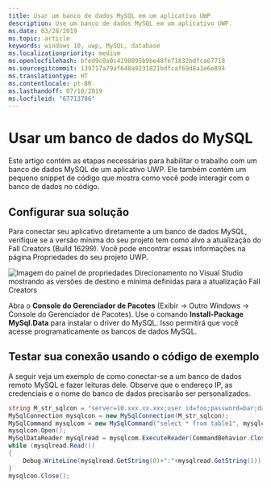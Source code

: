 ```yaml
---
title: Usar um banco de dados MySQL em um aplicativo UWP
description: Use um banco de dados MySQL em um aplicativo UWP.
ms.date: 03/28/2019
ms.topic: article
keywords: windows 10, uwp, MySQL, database
ms.localizationpriority: medium
ms.openlocfilehash: bfed9c0a0c4198095b9be48fe71832bdfca67718
ms.sourcegitcommit: 139717a79af648a9231821bdfcaf69d8a1e6e894
ms.translationtype: HT
ms.contentlocale: pt-BR
ms.lasthandoff: 07/10/2019
ms.locfileid: "67713786"
---
```

# <a name="use-a-mysql-database"></a>Usar um banco de dados do MySQL
Este artigo contém as etapas necessárias para habilitar o trabalho com um banco de dados MySQL de um aplicativo UWP. Ele também contém um pequeno snippet de código que mostra como você pode interagir com o banco de dados no código.

## <a name="set-up-your-solution"></a>Configurar sua solução

Para conectar seu aplicativo diretamente a um banco de dados MySQL, verifique se a versão mínima do seu projeto tem como alvo a atualização do Fall Creators (Build 16299).  Você pode encontrar essas informações na página Propriedades do seu projeto UWP.

![Imagem do painel de propriedades Direcionamento no Visual Studio mostrando as versões de destino e mínima definidas para a atualização Fall Creators](images/min-version-fall-creators.png)

Abra o **Console do Gerenciador de Pacotes** (Exibir -> Outro Windows -> Console do Gerenciador de Pacotes). Use o comando **Install-Package MySql.Data** para instalar o driver do MySQL. Isso permitirá que você acesse programaticamente os bancos de dados MySQL.

## <a name="test-your-connection-using-sample-code"></a>Testar sua conexão usando o código de exemplo
A seguir veja um exemplo de como conectar-se a um banco de dados remoto MySQL e fazer leituras dele. Observe que o endereço IP, as credenciais e o nome do banco de dados precisarão ser personalizados.

```csharp
string M_str_sqlcon = "server=10.xxx.xx.xxx;user id=foo;password=bar;database=baz";
MySqlConnection mysqlcon = new MySqlConnection(M_str_sqlcon);
MySqlCommand mysqlcom = new MySqlCommand("select * from table1", mysqlcon);
mysqlcon.Open();
MySqlDataReader mysqlread = mysqlcom.ExecuteReader(CommandBehavior.CloseConnection);
while (mysqlread.Read())
{
    Debug.WriteLine(mysqlread.GetString(0)+":"+mysqlread.GetString(1));
}
mysqlcon.Close();
```
